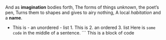And as **imagination** bodies forth, The forms of things *unknown*, the poet’s pen, Turns them to 
shapes and gives to airy nothing,
A local *habitation* and a **name**.

- This is - an unordered - list 1. This is 2. an ordered 3. list Here is `some code` in the middle 
of a sentence. ``` This is a block
of code
